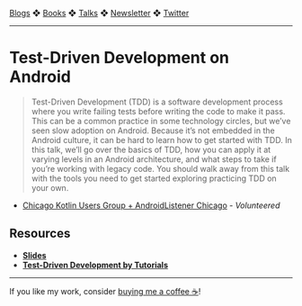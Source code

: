 [Blogs](../blogs.md) ❖ [Books](../books.md) ❖ [Talks](../talks.md) ❖ [Newsletter](https://tinyletter.com/vgonda) ❖ [Twitter](https://twitter.com/TTGonda)

---

# Test-Driven Development on Android

> Test-Driven Development (TDD) is a software development process where you write failing tests before writing the code to make it pass. This can be a common practice in some technology circles, but we’ve seen slow adoption on Android. Because it’s not embedded in the Android culture, it can be hard to learn how to get started with TDD. In this talk, we’ll go over the basics of TDD, how you can apply it at varying levels in an Android architecture, and what steps to take if you’re working with legacy code. You should walk away from this talk with the tools you need to get started exploring practicing TDD on your own.

- [Chicago Kotlin Users Group + AndroidListener Chicago](https://www.meetup.com/Chicago-Kotlin/events/264759155/) - _Volunteered_

## Resources

- **[Slides](https://speakerdeck.com/vgonda/android-test-driven-development)**
- **[Test-Driven Development by Tutorials](https://store.raywenderlich.com/products/android-test-driven-development-by-tutorials)**

---

If you like my work, consider [buying me a coffee ☕](https://www.buymeacoffee.com/96JjLEW)!
